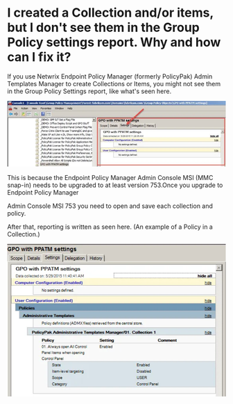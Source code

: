 # I created a Collection and/or items, but I don't see them in the Group Policy settings report. Why and how can I fix it?

If you use Netwrix Endpoint Policy Manager (formerly PolicyPak) Admin Templates Manager to create
Collections or Items, you might not see them in the Group Policy Settings report, like what's seen
here.

![494_1_image002](../../../../../static/img/product_docs/policypak/policypak/troubleshooting/administrativetemplates/494_1_image002.webp)

This is because the Endpoint Policy Manager Admin Console MSI (MMC snap-in) needs to be upgraded to
at least version 753.Once you upgrade to Endpoint Policy Manager

Admin Console MSI 753 you need to open and save each collection and policy.

After that, reporting is written as seen here. (An example of a Policy in a Collection.)

![494_2_image0041](../../../../../static/img/product_docs/policypak/policypak/troubleshooting/administrativetemplates/494_2_image0041.webp)
